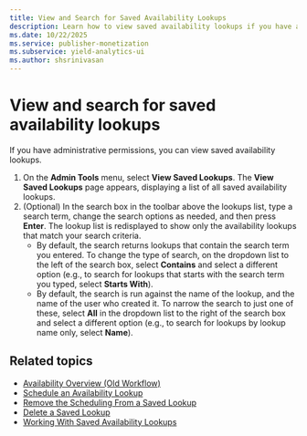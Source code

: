 ```yaml
---
title: View and Search for Saved Availability Lookups
description: Learn how to view saved availability lookups if you have administrative permissions.
ms.date: 10/22/2025
ms.service: publisher-monetization
ms.subservice: yield-analytics-ui
ms.author: shsrinivasan
---
```


# View and search for saved availability lookups

If you have administrative permissions, you can view saved availability lookups.

1. On the **Admin Tools** menu, select **View Saved Lookups**. The **View Saved Lookups** page appears, displaying a list of all saved availability lookups.
1. (Optional) In the search box in the toolbar above the lookups list, type a search term, change the search options as needed, and then press **Enter**. The lookup list is redisplayed to show only the availability lookups that match your search criteria.  
   - By default, the search returns lookups that contain the search term you entered. To change the type of search, on the dropdown list to the left of the search box, select **Contains** and select a different option (e.g., to search for lookups that starts with the search term you typed, select **Starts With**).
   - By default, the search is run against the name of the lookup, and the name of the user who created it. To narrow the search to just one of these, select **All** in the dropdown list to the right of the search box and select a different option (e.g., to search for lookups by lookup name only, select **Name**).

## Related topics

- [Availability Overview (Old Workflow)](./availability-overview-old-workflow.md)
- [Schedule an Availability Lookup](./schedule-an-availability-lookup.md)
- [Remove the Scheduling From a Saved Lookup](./remove-the-scheduling-from-a-saved-lookup.md)
- [Delete a Saved Lookup](./delete-a-saved-lookup.md)
- [Working With Saved Availability Lookups](./working-with-saved-availability-lookups.md)
